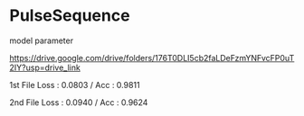 # PulseSequence

model parameter

https://drive.google.com/drive/folders/176T0DLI5cb2faLDeFzmYNFvcFP0uT2IY?usp=drive_link

1st File Loss : 0.0803 / Acc : 0.9811

2nd File Loss : 0.0940 / Acc : 0.9624
